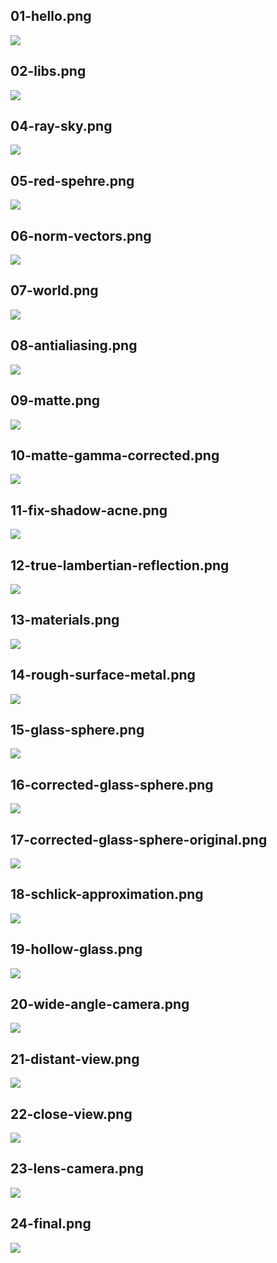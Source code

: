 ## 01-hello.png
![](01-hello.png)

## 02-libs.png
![](02-libs.png)

## 04-ray-sky.png
![](04-ray-sky.png)

## 05-red-spehre.png
![](05-red-spehre.png)

## 06-norm-vectors.png
![](06-norm-vectors.png)

## 07-world.png
![](07-world.png)

## 08-antialiasing.png
![](08-antialiasing.png)

## 09-matte.png
![](09-matte.png)

## 10-matte-gamma-corrected.png
![](10-matte-gamma-corrected.png)

## 11-fix-shadow-acne.png
![](11-fix-shadow-acne.png)

## 12-true-lambertian-reflection.png
![](12-true-lambertian-reflection.png)

## 13-materials.png
![](13-materials.png)

## 14-rough-surface-metal.png
![](14-rough-surface-metal.png)

## 15-glass-sphere.png
![](15-glass-sphere.png)

## 16-corrected-glass-sphere.png
![](16-corrected-glass-sphere.png)

## 17-corrected-glass-sphere-original.png
![](17-corrected-glass-sphere-original.png)

## 18-schlick-approximation.png
![](18-schlick-approximation.png)

## 19-hollow-glass.png
![](19-hollow-glass.png)

## 20-wide-angle-camera.png
![](20-wide-angle-camera.png)

## 21-distant-view.png
![](21-distant-view.png)

## 22-close-view.png
![](22-close-view.png)

## 23-lens-camera.png
![](23-lens-camera.png)

## 24-final.png
![](24-final.png)

